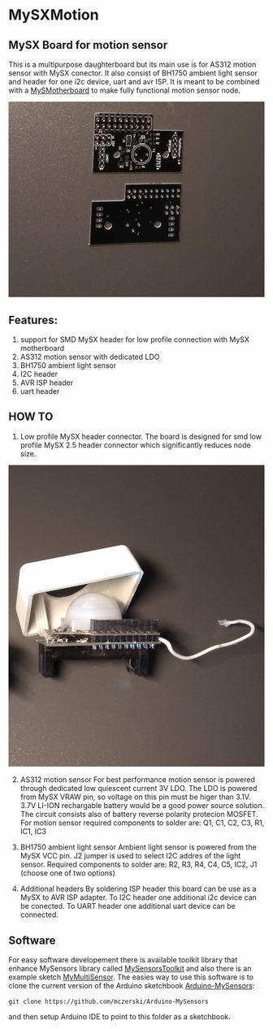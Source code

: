 # MySXMotion
## MySX Board for motion sensor

This is a multipurpose daughterboard but its main use is for AS312 motion sensor with MySX conector. It also consist of BH1750 ambient light sensor and header for one i2c device, uart and avr ISP. It is meant to be combined with a [MySMotherboard](https://www.openhardware.io/view/606/MySMotherboard) to make fully functional motion sensor node.

<img src="https://raw.githubusercontent.com/mczerski/MySXMotion/master/img/IMG_20180708_110438.jpg">

## Features:

1. support for SMD MySX header for low profile connection with MySX motherboard
2. AS312 motion sensor with dedicated LDO
3. BH1750 ambient light sensor
4. I2C header
5. AVR ISP header
6. uart header

## HOW TO
1. Low profile MySX header connector.
The board is designed for smd low profile MySX 2.5 header connector which significantly reduces node size. 
<img src="https://raw.githubusercontent.com/mczerski/MySXMotion/master/img/IMG_20180707_142805.jpg">

2. AS312 motion sensor
For best performance motion sensor is powered through dedicated low quiescent current 3V LDO. The LDO is powered from MySX VRAW pin, so voltage on this pin must be higer than 3.1V. 3.7V LI-ION rechargable battery would be a good power source solution. The circuit consists also of battery reverse polarity protecion MOSFET.
For motion sensor required components to solder are:
Q1, C1, C2, C3, R1, IC1, IC3

3. BH1750 ambient light sensor
Ambient light sensor is powered from the MySX VCC pin. J2 jumper is used to select I2C addres of the light sensor.
Required components to solder are:
R2, R3, R4, C4, C5, IC2, J1 (choose one of two options)

4. Additional headers
By soldering ISP header this board can be use as a MySX to AVR ISP adapter. To I2C header one additional i2c device can be conected. To UART header one additional uart device can be connected.

## Software
For easy software developement there is available toolkit library that enhance MySensors library called [MySensorsToolkit](https://github.com/mczerski/MySensorsToolkit) and also there is an example sketch [MyMultiSensor](https://github.com/mczerski/MyMultiSensor).
The easies way to use this software is to clone the current version of the Arduino sketchbook [Arduino-MySensors](https://github.com/mczerski/Arduino-MySensors):
```
git clone https://github.com/mczerski/Arduino-MySensors
```
and then setup Arduino IDE to point to this folder as a sketchbook.
